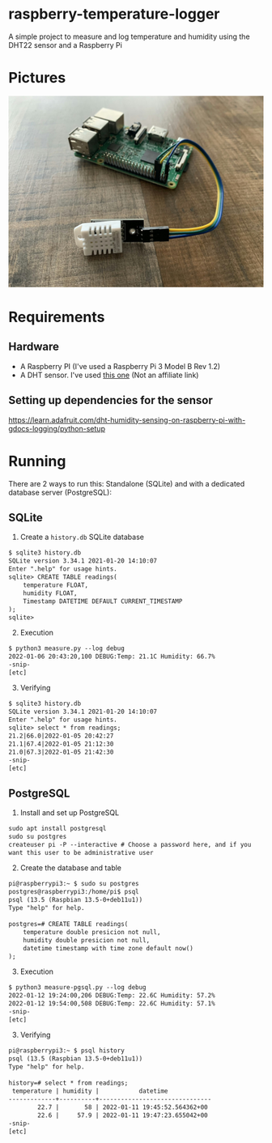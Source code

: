 # raspberry-temperature-logger
A simple project to measure and log temperature and humidity using the DHT22 sensor and a Raspberry Pi

# Pictures

![Raspberry Pi with sensor](img/sensor.jpg)


# Requirements
## Hardware
- A Raspberry PI (I've used a Raspberry Pi 3 Model B Rev 1.2)
- A DHT sensor. I've used [this one](https://www.banggood.com/DHT22-Single-bus-Digital-Temperature-and-Humidity-Sensor-Module-Electronic-Building-Blocks-AM2302-3_3V-5V-DC-p-1457358.html?rmmds=myorder&cur_warehouse=CN) (Not an affiliate link)

## Setting up dependencies for the sensor
https://learn.adafruit.com/dht-humidity-sensing-on-raspberry-pi-with-gdocs-logging/python-setup

# Running

There are 2 ways to run this: Standalone (SQLite) and with a dedicated database server (PostgreSQL):

## SQLite
1. Create a `history.db` SQLite database
```
$ sqlite3 history.db
SQLite version 3.34.1 2021-01-20 14:10:07
Enter ".help" for usage hints.
sqlite> CREATE TABLE readings(
    temperature FLOAT,
    humidity FLOAT,
    Timestamp DATETIME DEFAULT CURRENT_TIMESTAMP
);
sqlite>
```
2. Execution
```
$ python3 measure.py --log debug
2022-01-06 20:43:20,100 DEBUG:Temp: 21.1C Humidity: 66.7%
-snip-
[etc]
```

3. Verifying
```
$ sqlite3 history.db
SQLite version 3.34.1 2021-01-20 14:10:07
Enter ".help" for usage hints.
sqlite> select * from readings;
21.2|66.0|2022-01-05 20:42:27
21.1|67.4|2022-01-05 21:12:30
21.0|67.3|2022-01-05 21:42:30
-snip-
[etc]
```

## PostgreSQL
1. Install and set up PostgreSQL
```
sudo apt install postgresql
sudo su postgres
createuser pi -P --interactive # Choose a password here, and if you want this user to be administrative user
```

2. Create the database and table
```
pi@raspberrypi3:~ $ sudo su postgres
postgres@raspberrypi3:/home/pi$ psql
psql (13.5 (Raspbian 13.5-0+deb11u1))
Type "help" for help.

postgres=# CREATE TABLE readings(
    temperature double presicion not null,
    humidity double presicion not null,
    datetime timestamp with time zone default now()
);
```

3. Execution
```
$ python3 measure-pgsql.py --log debug
2022-01-12 19:24:00,206 DEBUG:Temp: 22.6C Humidity: 57.2%
2022-01-12 19:54:00,508 DEBUG:Temp: 22.6C Humidity: 57.1%
-snip-
[etc]
```

3. Verifying
```
pi@raspberrypi3:~ $ psql history
psql (13.5 (Raspbian 13.5-0+deb11u1))
Type "help" for help.

history=# select * from readings;
 temperature | humidity |           datetime
-------------+----------+-------------------------------
        22.7 |       58 | 2022-01-11 19:45:52.564362+00
        22.6 |     57.9 | 2022-01-11 19:47:23.655042+00
-snip-
[etc]
```
